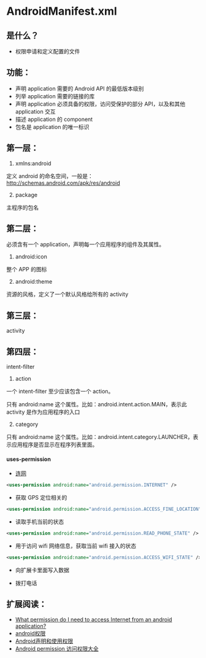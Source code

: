 # AndroidManifest.xml 


## 是什么？

* 权限申请和定义配置的文件

## 功能：

* 声明 application 需要的 Android API 的最低版本级别
* 列举 application 需要的链接的库
* 声明 application 必须具备的权限，访问受保护的部分 API，以及和其他 application 交互
* 描述 application 的 component
* 包名是 application 的唯一标识


## 第一层：

1. xmlns:android

定义 android 的命名空间，一般是： http://schemas.android.com/apk/res/android

2. package

主程序的包名

## 第二层：

必须含有一个 application，声明每一个应用程序的组件及其属性。

1. android:icon  

整个 APP 的图标

2. android:theme

资源的风格，定义了一个默认风格给所有的 activity


## 第三层：

activity 


## 第四层：

intent-filter

1. action

一个 intent-filter 至少应该包含一个 action。

只有 android:name 这个属性。比如：android.intent.action.MAIN，表示此 activity 是作为应用程序的入口

2. category

只有 android:name 这个属性。比如：android.intent.category.LAUNCHER，表示应用程序是否显示在程序列表里面。



#### uses-permission

* [连网](http://developer.android.com/training/basics/network-ops/connecting.html)

```xml
<uses-permission android:name="android.permission.INTERNET" />
```


* 获取 GPS 定位相关的

```xml
<uses-permission android:name="android.permission.ACCESS_FINE_LOCATION" />
```

* 读取手机当前的状态

```xml
<uses-permission android:name="android.permission.READ_PHONE_STATE" />
```

* 用于访问 wifi 网络信息，获取当前 wifi 接入的状态

```xml
<uses-permission android:name="android.permission.ACCESS_WIFI_STATE" />
```

* 向扩展卡里面写入数据

<uses-permission android:name="android.permission.WRITE_EXTERNAL_STORAGE" />


* 拨打电话

<uses-permission android:name="android.permission.CALL_PHONE" />


## 扩展阅读：

* [What permission do I need to access Internet from an android application?](http://stackoverflow.com/questions/2378607/what-permission-do-i-need-to-access-internet-from-an-android-application)
* [android权限](http://blog.sina.com.cn/s/blog_4ba5b45e0102ek9m.html)
* [Android声明和使用权限](http://blog.csdn.net/liuhe688/article/details/6417983)
* [Android permission 访问权限大全](http://www.cnblogs.com/wservices/archive/2010/05/04/1727250.html)